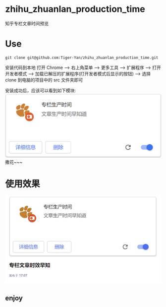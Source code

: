 # zhihu_zhuanlan_production_time

知乎专栏文章时间预览

# Use

```shell
git clone git@github.com:Tiger-Yan/zhihu_zhuanlan_production_time.git
```

安装代码到本地
打开 Chrome --> 右上角菜单 --> 更多工具 --> 扩展程序 --> 打开开发者模式 --> 加载已解压的扩展程序(打开发者模式后显示的按钮) --> 选择 clone 到电脑的项目中的 src 文件夹即可

安装成功后，应该可以看到如下模块:
![成功后](./img.png)
撒花~~~

# 使用效果

![效果预览](./view.png)

## enjoy

